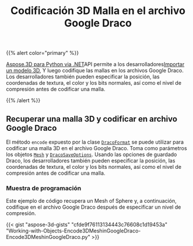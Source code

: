 ﻿---
title: Codificación 3D Malla en el archivo Google Draco
type: docs
weight: 60
url: /es/python-net/encoding-3d-mesh-in-the-google-draco-file/
description: Aspose.3D para Python via .NET API permite a los desarrolladores importar un modelo 3D y luego codificar mallas en los archivos Google Draco. Los desarrolladores también pueden especificar la posición, las coordenadas de textura, el color y los bits normales, así como el nivel de compresión antes de codificar una malla.
---
{{% alert color="primary" %}}

[Aspose.3D para Python via .NET](https://products.aspose.com/3d/python-net/)API permite a los desarrolladores[Importar un modelo 3D](/3d/es/net/create-and-read-an-existing-3d-scene/#createandreadanexisting3dscene-readinga3dscene), Y luego codifique las mallas en los archivos Google Draco. Los desarrolladores también pueden especificar la posición, las coordenadas de textura, el color y los bits normales, así como el nivel de compresión antes de codificar una malla.

{{% /alert %}}
## **Recuperar una malla 3D y codificar en archivo Google Draco**
El método `encode` expuesto por la clase [`DracoFormat`](https://reference.aspose.com/net/3d/aspose.threed.formats/dracoformat) se puede utilizar para codificar una malla 3D en el archivo Google Draco. Toma como parámetros los objetos [`Mesh`](https://reference.aspose.com/net/3d/aspose.threed.entities/mesh) y [`DracoSaveOptions`](https://reference.aspose.com/net/3d/aspose.threed.formats.draco/dracosaveoptions). Usando las opciones de guardado Draco, los desarrolladores también pueden especificar la posición, las coordenadas de textura, el color y los bits normales, así como el nivel de compresión antes de codificar una malla.
### **Muestra de programación**
Este ejemplo de código recupera un Mesh of Sphere y, a continuación, codifique en el archivo Google Draco después de especificar un nivel de compresión.

{{< gist "aspose-3d-gists" "cfde9f76113134443c76608c1d19453a" "Working-with-Objects-Encode3DMeshinGoogleDraco-Encode3DMeshinGoogleDraco.py" >}}
